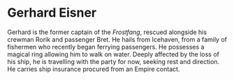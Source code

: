 # Gerhard Eisner

Gerhard is the former captain of the *Frostfang*, rescued alongside his crewman Rorik and passenger Bret. He hails from Icehaven, from a family of fishermen who recently began ferrying passengers. He possesses a magical ring allowing him to walk on water. Deeply affected by the loss of his ship, he is travelling with the party for now, seeking rest and direction. He carries ship insurance procured from an Empire contact.
